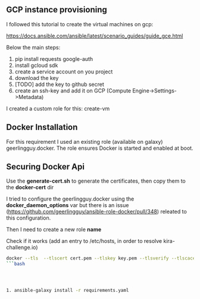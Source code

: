 ## GCP instance provisioning

I followed this tutorial to create the virtual machines on gcp:

https://docs.ansible.com/ansible/latest/scenario_guides/guide_gce.html

Below the main steps:

1. pip install requests google-auth
2. install gcloud sdk
3. create a service account on you project
4. download the key 
5. [TODO] add the key to github secret
5. create an ssh-key and add it on GCP (Compute Engine->Settings->Metadata)

I created a custom role for this: create-vm

## Docker Installation

For this requirement I used an existing role (available on galaxy) geerlingguy.docker. The role ensures Docker is started and enabled at boot. 

## Securing Docker Api

Use the **generate-cert.sh** to generate the certificates, then copy them to the **docker-cert** dir

I tried to configure the geerlingguy.docker using the **docker_daemon_options** var but there is an issue (https://github.com/geerlingguy/ansible-role-docker/pull/348) releated to this configuration.

Then I need to create a new role **name** 



Check if it works (add an entry to /etc/hosts, in order to resolve kira-challenge.io)

```bash
docker --tls  --tlscert cert.pem --tlskey key.pem --tlsverify --tlscacert ca.pem  --host=tcp://kira-challenge.io:2376 info 
```bash




1. ansible-galaxy install -r requirements.yaml

